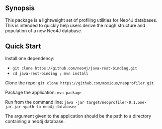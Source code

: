 ## Synopsis

This package is a lightweight set of profiling utilities for Neo4J databases.
This is intended to quickly help users derive the rough structure and
population of a new Neo4J database.

## Quick Start

Install one dependency:
 - `git clone https://github.com/neo4j/java-rest-binding.git`
 - `cd java-rest-binding ; mvn install`

Clone the repo: `git clone https://github.com/moxious/neoprofiler.git`

Package the application:  `mvn package`

Run from the command line: `java -jar target/neoprofiler-0.1.one-jar.jar <path-to-neo4j-database>`

The argument given to the application should be the path to a directory containing a neo4j database.


